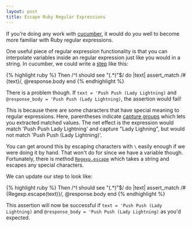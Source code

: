 ```yaml
---
layout: post
title: Escape Ruby Regular Expressions
---
```

If you're doing any work with [cucumber](http://cukes.info/), it would do you well to become more familiar with Ruby regular expressions.

One useful piece of regular expression functionality is that you can interpolate variables inside an regular expression just like you would in a string. In cucumber, we could write a [step](http://wiki.github.com/aslakhellesoy/cucumber/step-definitions) like this:

{% highlight ruby %}
Then /^I should see "(.*)"$/ do |text|
  assert_match /#{text}/, @response.body
end
{% endhighlight %}
    
There is a problem though. If `text = 'Push Push (Lady Lightning)` and `@response_body = 'Push Push (Lady Lightning)`, the assertion would fail!

This is because there are some characters that have special meaning to regular expressions. Here, parentheses indicate [capture groups](http://www.regular-expressions.info/brackets.html) which lets you extracted matched values. The net effect is the expression would match 'Push Push Lady Lightning' and capture "Lady Lighning", but would not match 'Push Push (Lady Lightning)'.

You can get around this by escaping characters with `\`  easily enough if we were doing it by hand. That won't do for since we have a variable though. Fortunately, there is method [`Regexp.escape`](http://www.ruby-doc.org/core/classes/Regexp.html#M001216) which takes a string and escapes any special characters.

We can update our step to look like:

{% highlight ruby %}
Then /^I should see "(.*)"$/ do |text|
  assert_match /#{Regexp.escape(text)}/, @response.body
end
{% endhighlight %}

This assertion will now be successful if `text = 'Push Push (Lady Lightning)` and `@response_body = 'Push Push (Lady Lightning)` as you'd expected.
